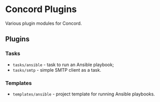 # Concord Plugins

Various plugin modules for Concord.

## Plugins

### Tasks

- `tasks/ansible` - task to run an Ansible playbook;
- `tasks/smtp` - simple SMTP client as a task.

### Templates

- `templates/ansible` - project template for running Ansible playbooks.

